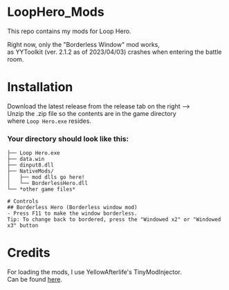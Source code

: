 # LoopHero_Mods

This repo contains my mods for Loop Hero.

Right now, only the "Borderless Window" mod works, <br>
as YYToolkit (ver. 2.1.2 as of 2023/04/03) crashes when entering the battle room.<br>

# Installation

Download the latest release from the release tab on the right --><br>
Unzip the .zip file so the contents are in the game directory<br>
where `Loop Hero.exe` resides.<br>

### Your directory should look like this:<br>
```
├── Loop Hero.exe
├── data.win
├── dinput8.dll
├── NativeMods/
│   ├── mod dlls go here!
│   └── BorderlessHero.dll
└── *other game files*

# Controls
## Borderless Hero (Borderless window mod)
- Press F11 to make the window borderless.
Tip: To change back to bordered, press the "Windowed x2" or "Windowed x3" button

```
# Credits

For loading the mods, I use YellowAfterlife's TinyModInjector.<br>
Can be found [here](https://github.com/YAL-Game-Tools/TinyModInjector "github.com/YAL-Game-Tools/TinyModInjector").
